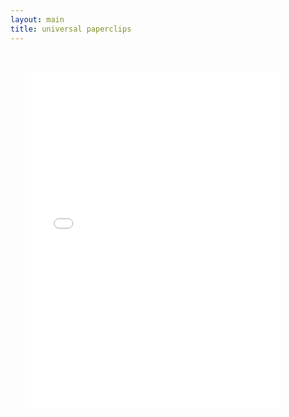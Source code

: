 ```yaml
---
layout: main
title: universal paperclips
---
```


<embed src="src/" width="90%" height="600vh" style="-webkit-transform:scale(0.9);-moz-transform-scale(0.9);" allowfullscreen/>